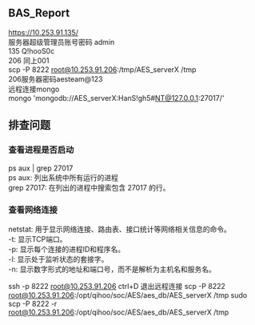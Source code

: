 ## BAS_Report
https://10.253.91.135/  
服务器超级管理员账号密码 admin <br>
135 Q!hooS0c <br>
206 同上001 <br>
scp -P 8222 root@10.253.91.206:/tmp/AES_serverX /tmp <br>
206服务器密码aesteam@123 <br>
远程连接mongo <br>
mongo 'mongodb://AES_serverX:HanS!gh5#NT@127.0.0.1:27017/'

## 排查问题
### 查看进程是否启动
ps aux | grep 27017 <br>
ps aux: 列出系统中所有运行的进程 <br>
grep 27017: 在列出的进程中搜索包含 27017 的行。<br>
### 查看网络连接
netstat: 用于显示网络连接、路由表、接口统计等网络相关信息的命令。<br>
-t: 显示TCP端口。<br>
-p: 显示每个连接的进程ID和程序名。<br>
-l: 显示处于监听状态的套接字。<br>
-n: 显示数字形式的地址和端口号，而不是解析为主机名和服务名。<br>

ssh -p 8222 root@10.253.91.206
ctrl+D 退出远程连接
scp -P 8222 root@10.253.91.206:/opt/qihoo/soc/AES/aes_db/AES_serverX /tmp
sudo scp -P 8222 -r root@10.253.91.206:/opt/qihoo/soc/AES/aes_db/AES_serverX /tmp